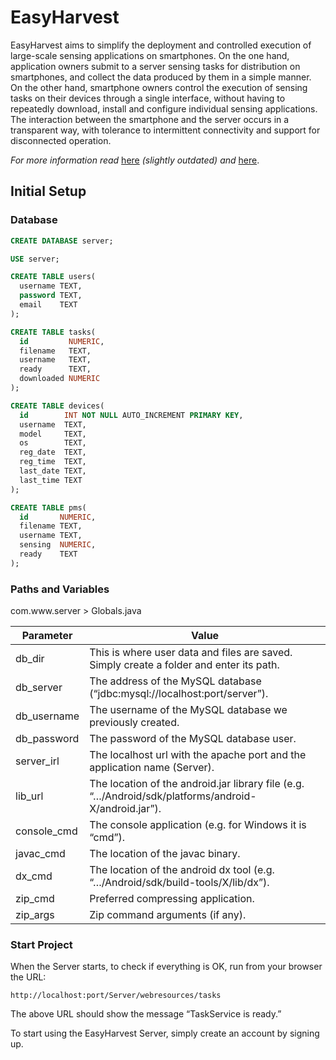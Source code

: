 # EasyHarvest
EasyHarvest aims to simplify the deployment and controlled execution of large-scale sensing applications on smartphones. On the one hand, application owners submit to a server sensing tasks for distribution on smartphones, and collect the data produced by them in a simple manner. On the other hand, smartphone owners control the execution of sensing tasks on their devices through a single interface, without having to repeatedly download, install and configure individual sensing applications. The interaction between the smartphone and the server occurs in a transparent way, with tolerance to intermittent connectivity and support for disconnected operation.

*For more information read* [here](http://www.inf.uth.gr/wp-content/uploads/formidable/Katsomallos_Emmanouil1.pdf) *(slightly outdated) and* [here](http://www.inf.uth.gr/wp-content/uploads/formidable/Katsomallos_Emmanouil1.pdf).

## Initial Setup

### Database
```sql
CREATE DATABASE server;
```

```sql
USE server;
```

```sql
CREATE TABLE users(
  username TEXT,
  password TEXT,
  email    TEXT
);
```

```sql
CREATE TABLE tasks(
  id         NUMERIC,
  filename   TEXT,
  username   TEXT,
  ready      TEXT,
  downloaded NUMERIC
);
```

```sql
CREATE TABLE devices(
  id        INT NOT NULL AUTO_INCREMENT PRIMARY KEY,
  username  TEXT,
  model     TEXT,
  os        TEXT,
  reg_date  TEXT,
  reg_time  TEXT,
  last_date TEXT,
  last_time TEXT
);
```

```sql
CREATE TABLE pms(
  id       NUMERIC,
  filename TEXT,
  username TEXT,
  sensing  NUMERIC,
  ready    TEXT
);
```

### Paths and Variables
com.www&#8203;.server > Globals.java

| Parameter     | Value         |
| ------------- | ------------- |
| db_dir        | This is where user data and files are saved. Simply create a folder and enter its path. |
| db_server     | The address of the MySQL database (“jdbc:mysql://localhost:port/server”). |
| db_username   | The username of the MySQL database we previously created. |
| db_password   | The password of the MySQL database user. |
| server_irl    | The localhost url with the apache port and the application name (Server). |
| lib_url       | The location of the android.jar library file (e.g. “…/Android/sdk/platforms/android-X/android.jar”). |
| console_cmd   | The console application (e.g. for Windows it is “cmd”). |
| javac_cmd     | The location of the javac binary. |
| dx_cmd        | The location of the android dx tool (e.g. “…/Android/sdk/build-tools/X/lib/dx”). |
| zip_cmd       | Preferred compressing application. |
| zip_args      | Zip command arguments (if any). |

### Start Project
When the Server starts, to check if everything is OK, run from your browser the URL:

`http://localhost:port/Server/webresources/tasks`

The above URL should show the message “TaskService is ready.”

To start using the EasyHarvest Server, simply create an account by signing up.
